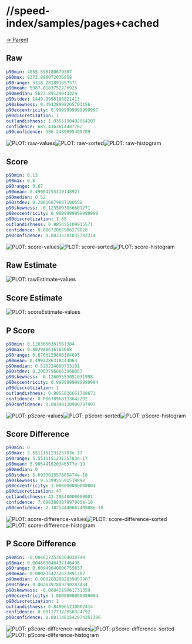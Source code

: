 
# //speed-index/samples/pages+cached

[→ Parent](../..)


## Raw


```yaml
p90min: 4055.598180679387
p90max: 9373.880072036958
p90range: 5318.281891357571
p90mean: 5987.0183752726925
p90median: 5677.89129043329
p90stdev: 1449.9996186821413
p90skewness: 0.49428998265703156
p90eccentricity: 0.9999999999999997
p90discretization: 1
outlandishness: 1.0355190402864207
confidence: 685.4363614407762
p90confidence: 586.2489095409209

```

![PLOT: raw-values](./raw/values.svg)![PLOT: raw-sorted](./raw/sorted.svg)![PLOT: raw-histogram](./raw/histogram.svg)
## Score


```yaml
p90min: 0.13
p90max: 0.8
p90range: 0.67
p90mean: 0.49904255319148927
p90median: 0.52
p90stdev: 0.20616079837100598
p90skewness: -0.1235093836601271
p90eccentricity: 0.9999999999999999
p90discretization: 1.88
outlandishness: 0.985455109915571
confidence: 0.08672067906279828
p90confidence: 0.08335281035793314

```

![PLOT: score-values](./score/values.svg)![PLOT: score-sorted](./score/sorted.svg)![PLOT: score-histogram](./score/histogram.svg)
## Raw Estimate

![PLOT: rawEstimate-values](./rawEstimate/values.svg)
## Score Estimate

![PLOT: scoreEstimate-values](./scoreEstimate/values.svg)
## P Score


```yaml
p90min: 0.1263656361551384
p90max: 0.802988616765608
p90range: 0.6766229806104695
p90mean: 0.4992286318444064
p90median: 0.520224890733191
p90stdev: 0.20637968663968057
p90skewness: -0.12605559051031998
p90eccentricity: 0.9999999999999994
p90discretization: 1
outlandishness: 0.9855836651788671
confidence: 0.08678968133642292
p90confidence: 0.08344130900797997

```

![PLOT: pScore-values](./pScore/values.svg)![PLOT: pScore-sorted](./pScore/sorted.svg)![PLOT: pScore-histogram](./pScore/histogram.svg)
## Score Difference


```yaml
p90min: 0
p90max: 5.551115123125783e-17
p90range: 5.551115123125783e-17
p90mean: 5.905441620346577e-19
p90median: 0
p90stdev: 5.695001657605474e-18
p90skewness: 9.539955591519892
p90eccentricity: 1.000000000000004
p90discretization: 47
outlandishness: 43.29640000000001
confidence: 7.696388387997905e-18
p90confidence: 2.3025444066249988e-18

```

![PLOT: score-difference-values](./score-difference/values.svg)![PLOT: score-difference-sorted](./score-difference/sorted.svg)![PLOT: score-difference-histogram](./score-difference/histogram.svg)
## P Score Difference


```yaml
p90min: -0.0048273536304038744
p90max: 0.004669046437146496
p90range: 0.00949640006755037
p90mean: 0.0002354232623891707
p90median: 0.0002602992839957907
p90stdev: 0.0028397889290283484
p90skewness: -0.0684219061731359
p90eccentricity: 1.0000000000000004
p90discretization: 1
outlandishness: 0.849961230882414
confidence: 0.001177372856324792
p90confidence: 0.0011481542074351396

```

![PLOT: pScore-difference-values](./pScore-difference/values.svg)![PLOT: pScore-difference-sorted](./pScore-difference/sorted.svg)![PLOT: pScore-difference-histogram](./pScore-difference/histogram.svg)